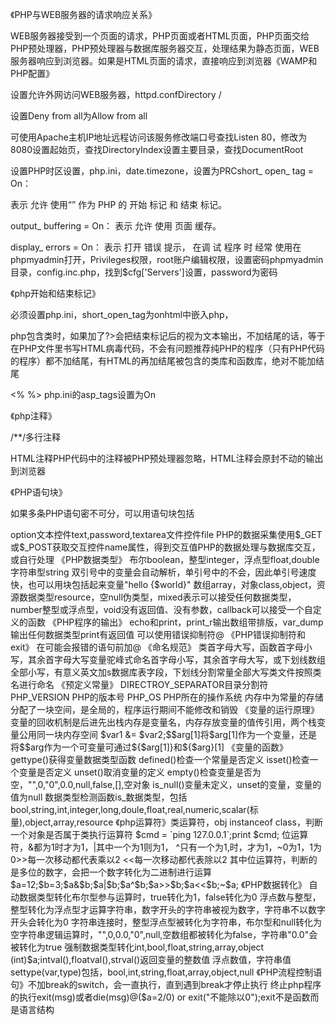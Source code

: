 《PHP与WEB服务器的请求响应关系》

WEB服务器接受到一个页面的请求，PHP页面或者HTML页面，PHP页面交给PHP预处理器，PHP预处理器与数据库服务器交互，处理结果为静态页面，WEB服务器响应到浏览器。如果是HTML页面的请求，直接响应到浏览器《WAMP和PHP配置》   

设置允许外网访问WEB服务器，httpd.confDirectory /

设置Deny from all为Allow from all

可使用Apache主机IP地址远程访问该服务修改端口号查找Listen 80，修改为8080设置起始页，查找DirectoryIndex设置主要目录，查找DocumentRoot

设置PHP时区设置，php.ini，date.timezone，设置为PRCshort_ open_ tag = On： 

表示 允许 使用“<?” 和“?>” 作为 PHP 的 开始 标记 和 结束 标记。

output_ buffering = On： 表示 允许 使用 页面 缓存。 

display_ errors = On： 表示 打开 错误 提示， 在调 试 程序 时 经常 使用在phpmyadmin打开，Privileges权限，root账户编辑权限，设置密码phpmyadmin目录，config.inc.php，找到$cfg['Servers']设置，password为密码

《php开始和结束标记》

<?php   ?><scripte language="php"></script><?   ?>

必须设置php.ini，short_open_tag为onhtml中嵌入php，<?=$var ?>

php包含类时，如果加了?>会把结束标记后的视为文本输出，不加结尾的话，等于在PHP文件里书写HTML病毒代码，不会有问题推荐纯PHP的程序（只有PHP代码的程序）都不加结尾，有HTML的再加结尾被包含的类库和函数库，绝对不能加结尾

<%  %>   php.ini的asp_tags设置为On

《php注释》

/**/多行注释

<!---->HTML注释PHP代码中的注释被PHP预处理器忽略，HTML注释会原封不动的输出到浏览器

《PHP语句块》

如果多条PHP语句密不可分，可以用语句块包括

<?php{echo "hello1";echo "hello2";}

《PHP程序的组成》
	
	* 数据的采集
	
	* 数据的处理
	
	* 数据的输出

数据采集包括浏览器端的数据采集，数据提交，PHP端的数据采集

浏览器端的数据采集

form标签的action指定php程序路径，method指定get或post方法input type="submit"指定表单提交按钮html控件的name指定交互控件名

供php程序处理三个交互控件，radio,checkbox,select>option文本控件text,password,textarea文件控件file

PHP的数据采集使用$_GET或$_POST获取交互控件name属性，得到交互值PHP的数据处理与数据库交互，或自行处理

《PHP数据类型》

布尔boolean，整型integer，浮点型float,double字符串型string

双引号中的变量会自动解析，单引号中的不会，因此单引号速度快，也可以用块包括起来变量"hello {$world}"

数组array，对象class,object，资源数据类型resource，空null伪类型，mixed表示可以接受任何数据类型，number整型或浮点型，void没有返回值、没有参数，callback可以接受一个自定义的函数

《PHP程序的输出》

echo和print，print_r输出数组带排版，var_dump输出任何数据类型print有返回值

可以使用错误抑制符@

《PHP错误抑制符和exit》

在可能会报错的语句前加@

《命名规范》

类首字母大写，函数首字母小写，其余首字母大写变量驼峰式命名首字母小写，其余首字母大写，或下划线数组全部小写，有意义英文加s数据库表字段，下划线分割常量全部大写类文件按照类名进行命名

《预定义常量》

DIRECTROY_SEPARATOR目录分割符

PHP_VERSION PHP的版本号

PHP_OS PHP所在的操作系统

内存中为常量的存储分配了一块空间，是全局的，程序运行期间不能修改和销毁

《变量的运行原理》

变量的回收机制是后进先出栈内存是变量名，内存存放变量的值传引用，两个栈变量公用同一块内存空间

$var1 &= $var2;$$arg[1]将$arg[1]作为一个变量，还是将$$arg作为一个可变量可通过${$arg[1]}和${$arg}[1]

《变量的函数》

gettype()获得变量数据类型函数

defined()检查一个常量是否定义

isset()检查一个变量是否定义

unset()取消变量的定义

empty()检查变量是否为空，"",0,"0",0.0,null,false,[],空对象

is_null()变量未定义，unset的变量，变量的值为null

数据类型检测函数is_数据类型，包括bool,string,int,integer,long,doule,float,real,numeric,scalar(标量),object,array,resource

《php运算符》类运算符，obj instanceof class，判断一个对象是否属于类执行运算符

$cmd = `ping 127.0.0.1`;print $cmd;

位运算符，&都为1时才为1，|其中一个为1则为1，

^只有一个为1,时，才为1，~0为1，1为

0>>每一次移动都代表乘以2

<<每一次移动都代表除以2

其中位运算符，判断的是多位的数字，会把一个数字转化为二进制进行运算$a=12;$b=3;$a&$b;$a|$b;$a^$b;$a>>$b;$a<<$b;~$a;

《PHP数据转化》

自动数据类型转化布尔型参与运算时，true转化为1，false转化为0

浮点数与整型，整型转化为浮点型才运算字符串，数字开头的字符串被视为数字，字符串不以数字开头会转化为0

字符串连接时，整型浮点型被转化为字符串，布尔型和null转化为空字符串逻辑运算时，"",0,0.0,"0",null,空数组都被转化为false，字符串"0.0"会被转化为true

强制数据类型转化int,bool,float,string,array,object

(int)$a;intval(),floatval(),strval()返回变量的整数值

浮点数值，字符串值settype(var,type)包括，bool,int,string,float,array,object,null

《PHP流程控制语句》不加break的switch，会一直执行，直到遇到break才停止执行

终止php程序的执行exit(msg)或者die(msg)@($a=2/0) or exit("不能除以0");exit不是函数而是语言结构

